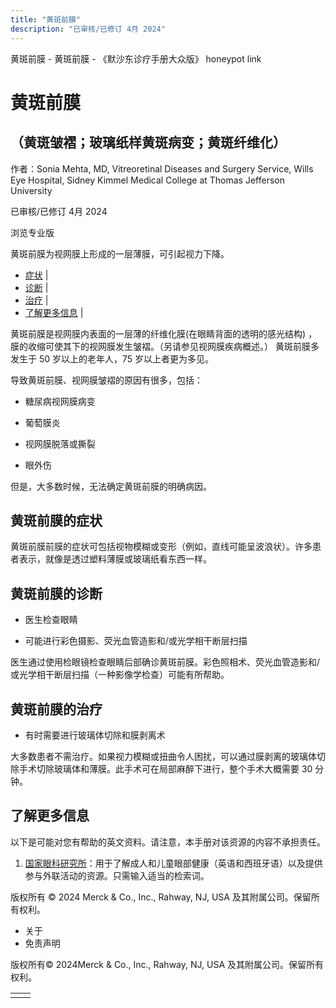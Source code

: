 ```yaml
---
title: "黄斑前膜"
description: "已审核/已修订 4月 2024"
---
```


﻿黄斑前膜 \- 黄斑前膜 \- 《默沙东诊疗手册大众版》 honeypot link

# 黄斑前膜

## （黄斑皱褶；玻璃纸样黄斑病变；黄斑纤维化）

作者：Sonia Mehta, MD, Vitreoretinal Diseases and Surgery Service, Wills Eye
Hospital, Sidney Kimmel Medical College at Thomas Jefferson University

已审核/已修订 4月 2024

浏览专业版

黄斑前膜为视网膜上形成的一层薄膜，可引起视力下降。

- [症状](#症状_v23683085_zh) \|
- [诊断](#诊断_v23683088_zh) \|
- [治疗](#治疗_v23683098_zh) \|
- [了解更多信息](#了解更多信息_v64012367_zh) \|

黄斑前膜是视网膜内表面的一层薄的纤维化膜(在眼睛背面的透明的感光结构) ，膜的收缩可使其下的视网膜发生皱褶。（另请参见视网膜疾病概述。） 黄斑前膜多发生于 50 岁以上的老年人，75 岁以上者更为多见。

导致黄斑前膜、视网膜皱褶的原因有很多，包括：

- 糖尿病视网膜病变

- 葡萄膜炎

- 视网膜脱落或撕裂

- 眼外伤


但是，大多数时候，无法确定黄斑前膜的明确病因。

## 黄斑前膜的症状

黄斑前膜前膜的症状可包括视物模糊或变形（例如，直线可能呈波浪状）。许多患者表示，就像是透过塑料薄膜或玻璃纸看东西一样。

## 黄斑前膜的诊断

- 医生检查眼睛

- 可能进行彩色摄影、荧光血管造影和/或光学相干断层扫描


医生通过使用检眼镜检查眼睛后部确诊黄斑前膜。彩色照相术、荧光血管造影和/或光学相干断层扫描（一种影像学检查）可能有所帮助。

## 黄斑前膜的治疗

- 有时需要进行玻璃体切除和膜剥离术


大多数患者不需治疗。如果视力模糊或扭曲令人困扰，可以通过膜剥离的玻璃体切除手术切除玻璃体和薄膜。此手术可在局部麻醉下进行，整个手术大概需要 30 分钟。

## 了解更多信息

以下是可能对您有帮助的英文资料。请注意，本手册对该资源的内容不承担责任。

1. [国家眼科研究所](https://www.nei.nih.gov/)：用于了解成人和儿童眼部健康（英语和西班牙语）以及提供参与外联活动的资源。只需输入适当的检索词。



版权所有 © 2024
Merck & Co., Inc., Rahway, NJ, USA 及其附属公司。保留所有权利。

- 关于
- 免责声明

版权所有© 2024Merck & Co., Inc., Rahway, NJ, USA 及其附属公司。保留所有权利。

|     |     |
| --- | --- |
|  |  |